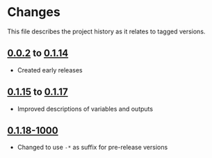 # Changes
This file describes the project history as it relates to tagged versions.

## [0.0.2](.) to [0.1.14](.)
- Created early releases

## [0.1.15](.) to [0.1.17](.)
- Improved descriptions of variables and outputs

## [0.1.18-1000](.)
- Changed to use `-*` as suffix for pre-release versions
